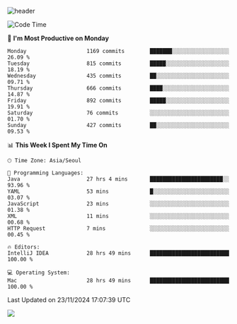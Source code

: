 ![header](https://capsule-render.vercel.app/api?type=Egg&color=timeAuto&height=300&section=header&text=PoPo&fontSize=90&animation=fadeIn)

  <!--START_SECTION:waka-->
![Code Time](http://img.shields.io/badge/Code%20Time-2%2C161%20hrs%2053%20mins-blue)

📅 **I'm Most Productive on Monday** 

```text
Monday                   1169 commits        ███████░░░░░░░░░░░░░░░░░░   26.09 % 
Tuesday                  815 commits         █████░░░░░░░░░░░░░░░░░░░░   18.19 % 
Wednesday                435 commits         ██░░░░░░░░░░░░░░░░░░░░░░░   09.71 % 
Thursday                 666 commits         ████░░░░░░░░░░░░░░░░░░░░░   14.87 % 
Friday                   892 commits         █████░░░░░░░░░░░░░░░░░░░░   19.91 % 
Saturday                 76 commits          ░░░░░░░░░░░░░░░░░░░░░░░░░   01.70 % 
Sunday                   427 commits         ██░░░░░░░░░░░░░░░░░░░░░░░   09.53 % 
```


📊 **This Week I Spent My Time On** 

```text
🕑︎ Time Zone: Asia/Seoul

💬 Programming Languages: 
Java                     27 hrs 4 mins       ███████████████████████░░   93.96 % 
YAML                     53 mins             █░░░░░░░░░░░░░░░░░░░░░░░░   03.07 % 
JavaScript               23 mins             ░░░░░░░░░░░░░░░░░░░░░░░░░   01.38 % 
XML                      11 mins             ░░░░░░░░░░░░░░░░░░░░░░░░░   00.68 % 
HTTP Request             7 mins              ░░░░░░░░░░░░░░░░░░░░░░░░░   00.45 % 

🔥 Editors: 
IntelliJ IDEA            28 hrs 49 mins      █████████████████████████   100.00 % 

💻 Operating System: 
Mac                      28 hrs 49 mins      █████████████████████████   100.00 % 
```


 Last Updated on 23/11/2024 17:07:39 UTC
<!--END_SECTION:waka-->



<img src="https://capsule-render.vercel.app/api?type=Egg&color=timeAuto&height=300&section=footer&text=PoPo&fontSize=90&animation=fadeIn&reversal=true" />
